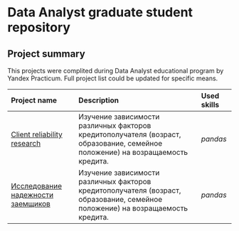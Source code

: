 # Data Analyst graduate student repository

## Project summary

This projects were complited during Data Analyst educational program by Yandex Practicum. 
Full project list could be updated for specifiс means.

| Project name | Description | Used skills | 
| :---------------------- | :---------------------- | :---------------------- |
| [Client reliability research](**'https://github.com/Aleknv/yandex-praktikum-projects/tree/main/Credit%20Scoring'**) | Изучение зависимости различных факторов кредитополучателя (возраст, образование, семейное положение) на возращаемость кредита.| *pandas* |
| [Исследование надежности заемщиков](**ccылка**) | Изучение зависимости различных факторов кредитополучателя (возраст, образование, семейное положение) на возращаемость кредита.| *pandas* |
